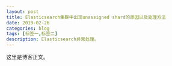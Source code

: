 ```yaml
---
layout: post
title: Elasticsearch集群中出现unassigned shard的原因以及处理方法
date: 2019-02-26
categories: blog
tags: [标签一,标签二]
description: Elasticsearch异常处理。
---
```


这里是博客正文。